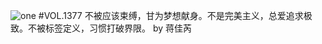 ![one](http://image.wufazhuce.com/FuILWTuhuNyuQAEFLDpYwbF8Zrro)
#VOL.1377
不被应该束缚，甘为梦想献身。不是完美主义，总爱追求极致。不被标签定义，习惯打破界限。 by 蒋佳芮